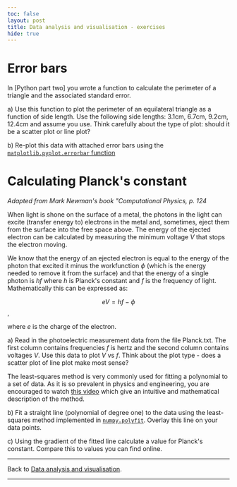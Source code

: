 ```yaml
---
toc: false
layout: post
title: Data analysis and visualisation - exercises
hide: true
---
```


# Error bars 

In [Python part two] you wrote a function to calculate the perimeter of a triangle and the associated standard error.

a) Use this function to plot the perimeter of an equilateral triangle as a function of side length. Use the following side lengths: 3.1cm, 6.7cm, 9.2cm, 12.4cm and assume you use. Think carefully about the type of plot: should it be a scatter plot or line plot?

b) Re-plot this data with attached error bars using the [`matplotlib.pyplot.errorbar` function](https://matplotlib.org/stable/api/_as_gen/matplotlib.pyplot.errorbar.html)

# Calculating Planck's constant

*Adapted from Mark Newman's book "Computational Physics, p. 124*

When light is shone on the surface of a metal, the photons in the light can excite (transfer energy to) electrons in the metal and, sometimes, eject them from the surface into the free space above. The energy of the ejected electron can be calculated by measuring the minimum voltage $V$ that stops the electron moving.

We know that the energy of an ejected electron is equal to the energy of the photon that excited it minus the workfunction $\phi$ (which is the energy needed to remove it from the surface) and that the energy of a single photon is $hf$ where $h$ is Planck's constant and $f$ is the frequency of light. Mathematically this can be expressed as:

$$eV = hf - \phi$$,

where $e$ is the charge of the electron.

a) Read in the photoelectric measurement data from the file Planck.txt. The first column contains frequencies $f$ is hertz and the second column contains voltages $V$. Use this data to plot $V$ vs $f$. Think about the plot type - does a scatter plot of line plot make most sense?

The least-squares method is very commonly used for fitting a polynomial to a set of data. As it is so prevalent in physics and engineering, you are encouraged to watch [this video](https://www.youtube.com/watch?v=YwZYSTQs-Hk) which give an intuitive and mathematical description of the method. 

b) Fit a straight line (polynomial of degree one) to the data using the least-squares method implemented in [`numpy.polyfit`](https://numpy.org/doc/stable/reference/generated/numpy.linalg.lstsq.html). Overlay this line on your data points. 

c) Using the gradient of the fitted line calculate a value for Planck's constant. Compare this to values you can find online.

---

Back to [Data analysis and visualisation](https://nu-cem.github.io/CompPhys/2021/08/02/Data_analysis.html).

---
